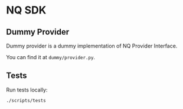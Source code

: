 # NQ SDK

## Dummy Provider

Dummy provider is a dummy implementation of NQ Provider Interface.

You can find it at `dummy/provider.py`.

## Tests

Run tests locally:

```shell script
./scripts/tests
```
